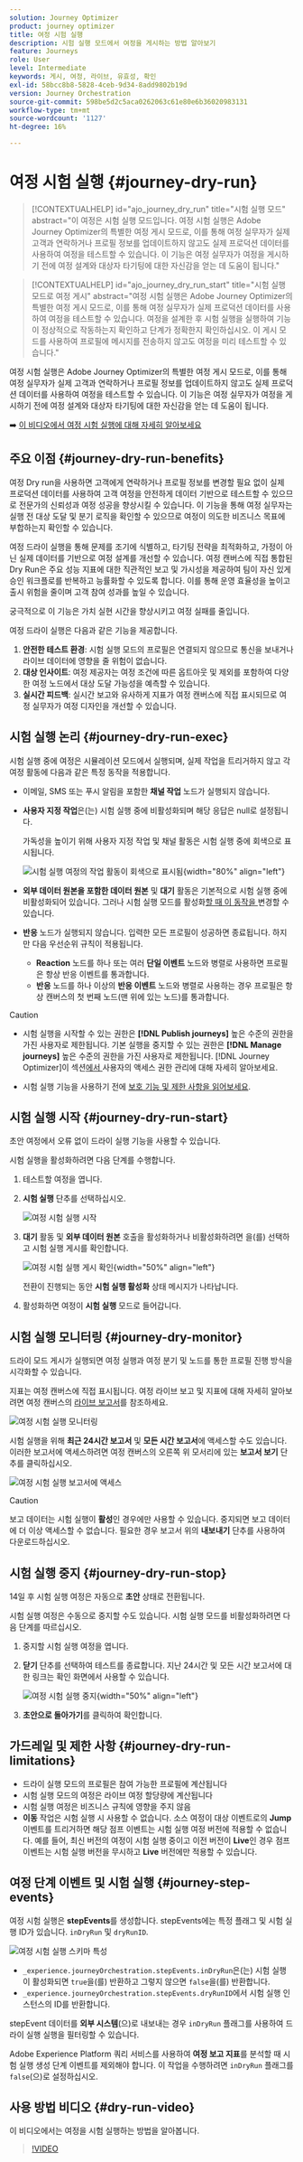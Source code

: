 ```yaml
---
solution: Journey Optimizer
product: journey optimizer
title: 여정 시험 실행
description: 시험 실행 모드에서 여정을 게시하는 방법 알아보기
feature: Journeys
role: User
level: Intermediate
keywords: 게시, 여정, 라이브, 유효성, 확인
exl-id: 58bcc8b8-5828-4ceb-9d34-8add9802b19d
version: Journey Orchestration
source-git-commit: 598be5d2c5aca0262063c61e80e6b36020983131
workflow-type: tm+mt
source-wordcount: '1127'
ht-degree: 16%

---
```


# 여정 시험 실행 {#journey-dry-run}

>[!CONTEXTUALHELP]
>id="ajo_journey_dry_run"
>title="시험 실행 모드"
>abstract="이 여정은 시험 실행 모드입니다. 여정 시험 실행은 Adobe Journey Optimizer의 특별한 여정 게시 모드로, 이를 통해 여정 실무자가 실제 고객과 연락하거나 프로필 정보를 업데이트하지 않고도 실제 프로덕션 데이터를 사용하여 여정을 테스트할 수 있습니다.  이 기능은 여정 실무자가 여정을 게시하기 전에 여정 설계와 대상자 타기팅에 대한 자신감을 얻는 데 도움이 됩니다."


>[!CONTEXTUALHELP]
>id="ajo_journey_dry_run_start"
>title="시험 실행 모드로 여정 게시"
>abstract="여정 시험 실행은 Adobe Journey Optimizer의 특별한 여정 게시 모드로, 이를 통해 여정 실무자가 실제 프로덕션 데이터를 사용하여 여정을 테스트할 수 있습니다. 여정을 설계한 후 시험 실행을 실행하여 기능이 정상적으로 작동하는지 확인하고 단계가 정확한지 확인하십시오. 이 게시 모드를 사용하여 프로필에 메시지를 전송하지 않고도 여정을 미리 테스트할 수 있습니다."

여정 시험 실행은 Adobe Journey Optimizer의 특별한 여정 게시 모드로, 이를 통해 여정 실무자가 실제 고객과 연락하거나 프로필 정보를 업데이트하지 않고도 실제 프로덕션 데이터를 사용하여 여정을 테스트할 수 있습니다.  이 기능은 여정 실무자가 여정을 게시하기 전에 여정 설계와 대상자 타기팅에 대한 자신감을 얻는 데 도움이 됩니다.

➡️ [이 비디오에서 여정 시험 실행에 대해 자세히 알아보세요](#dry-run-video)

## 주요 이점 {#journey-dry-run-benefits}

여정 Dry run을 사용하면 고객에게 연락하거나 프로필 정보를 변경할 필요 없이 실제 프로덕션 데이터를 사용하여 고객 여정을 안전하게 데이터 기반으로 테스트할 수 있으므로 전문가의 신뢰성과 여정 성공을 향상시킬 수 있습니다. 이 기능을 통해 여정 실무자는 실행 전 대상 도달 및 분기 로직을 확인할 수 있으므로 여정이 의도한 비즈니스 목표에 부합하는지 확인할 수 있습니다.

여정 드라이 실행을 통해 문제를 조기에 식별하고, 타기팅 전략을 최적화하고, 가정이 아닌 실제 데이터를 기반으로 여정 설계를 개선할 수 있습니다. 여정 캔버스에 직접 통합된 Dry Run은 주요 성능 지표에 대한 직관적인 보고 및 가시성을 제공하여 팀이 자신 있게 승인 워크플로를 반복하고 능률화할 수 있도록 합니다. 이를 통해 운영 효율성을 높이고 출시 위험을 줄이며 고객 참여 성과를 높일 수 있습니다.

궁극적으로 이 기능은 가치 실현 시간을 향상시키고 여정 실패를 줄입니다.

여정 드라이 실행은 다음과 같은 기능을 제공합니다.

1. **안전한 테스트 환경**: 시험 실행 모드의 프로필은 연결되지 않으므로 통신을 보내거나 라이브 데이터에 영향을 줄 위험이 없습니다.
1. **대상 인사이트**: 여정 제공자는 여정 조건에 따른 옵트아웃 및 제외를 포함하여 다양한 여정 노드에서 대상 도달 가능성을 예측할 수 있습니다.
1. **실시간 피드백**: 실시간 보고와 유사하게 지표가 여정 캔버스에 직접 표시되므로 여정 실무자가 여정 디자인을 개선할 수 있습니다.

## 시험 실행 논리 {#journey-dry-run-exec}

시험 실행 중에 여정은 시뮬레이션 모드에서 실행되며, 실제 작업을 트리거하지 않고 각 여정 활동에 다음과 같은 특정 동작을 적용합니다.

* 이메일, SMS 또는 푸시 알림을 포함한 **채널 작업** 노드가 실행되지 않습니다.
* **사용자 지정 작업**&#x200B;은(는) 시험 실행 중에 비활성화되며 해당 응답은 null로 설정됩니다.

  가독성을 높이기 위해 사용자 지정 작업 및 채널 활동은 시험 실행 중에 회색으로 표시됩니다.

  ![시험 실행 여정의 작업 활동이 회색으로 표시됨](assets/dry-run-greyed-activities.png){width="80%" align="left"}

* **외부 데이터 원본을 포함한 데이터 원본** 및 **대기** 활동은 기본적으로 시험 실행 중에 비활성화되어 있습니다. 그러나 시험 실행 모드를 활성화[할 때 이 동작을 &#x200B;](#journey-dry-run-start)변경할 수 있습니다.

* **반응** 노드가 실행되지 않습니다. 입력한 모든 프로필이 성공하면 종료됩니다. 하지만 다음 우선순위 규칙이 적용됩니다.
   * **Reaction** 노드를 하나 또는 여러 **단일 이벤트** 노드와 병렬로 사용하면 프로필은 항상 반응 이벤트를 통과합니다.
   * **반응** 노드를 하나 이상의 **반응 이벤트** 노드와 병렬로 사용하는 경우 프로필은 항상 캔버스의 첫 번째 노드(맨 위에 있는 노드)를 통과합니다.

>[!CAUTION]
>
>* 시험 실행을 시작할 수 있는 권한은 **[!DNL Publish journeys]** 높은 수준의 권한을 가진 사용자로 제한됩니다. 기본 실행을 중지할 수 있는 권한은 **[!DNL Manage journeys]** 높은 수준의 권한을 가진 사용자로 제한됩니다. [!DNL Journey Optimizer]이 섹션[에서 &#x200B;](../administration/permissions-overview.md) 사용자의 액세스 권한 관리에 대해 자세히 알아보세요.
>
>* 시험 실행 기능을 사용하기 전에 [보호 기능 및 제한 사항을 읽어보세요](#journey-dry-run-limitations).

## 시험 실행 시작 {#journey-dry-run-start}

초안 여정에서 오류 없이 드라이 실행 기능을 사용할 수 있습니다.

시험 실행을 활성화하려면 다음 단계를 수행합니다.

1. 테스트할 여정을 엽니다.
1. **시험 실행** 단추를 선택하십시오.

   ![여정 시험 실행 시작](assets/dry-run-button.png)

1. **대기** 활동 및 **외부 데이터 원본** 호출을 활성화하거나 비활성화하려면 을(를) 선택하고 시험 실행 게시를 확인합니다.

   ![여정 시험 실행 게시 확인](assets/dry-run-publish.png){width="50%" align="left"}

   전환이 진행되는 동안 **시험 실행 활성화** 상태 메시지가 나타납니다.

1. 활성화하면 여정이 **시험 실행** 모드로 들어갑니다.


## 시험 실행 모니터링 {#journey-dry-monitor}

드라이 모드 게시가 실행되면 여정 실행과 여정 분기 및 노드를 통한 프로필 진행 방식을 시각화할 수 있습니다.

지표는 여정 캔버스에 직접 표시됩니다. 여정 라이브 보고 및 지표에 대해 자세히 알아보려면 여정 캔버스의 [라이브 보고서](report-journey.md)를 참조하세요.

![여정 시험 실행 모니터링](assets/dry-run-metrics.png)

시험 실행을 위해 **최근 24시간 보고서** 및 **모든 시간 보고서**&#x200B;에 액세스할 수도 있습니다. 이러한 보고서에 액세스하려면 여정 캔버스의 오른쪽 위 모서리에 있는 **보고서 보기** 단추를 클릭하십시오.

![여정 시험 실행 보고서에 액세스](assets/dry-run-report.png)

>[!CAUTION]
>
> 보고 데이터는 시험 실행이 **활성**&#x200B;인 경우에만 사용할 수 있습니다.  중지되면 보고 데이터에 더 이상 액세스할 수 없습니다. 필요한 경우 보고서 위의 **내보내기** 단추를 사용하여 다운로드하십시오.


## 시험 실행 중지 {#journey-dry-run-stop}

14일 후 시험 실행 여정은 자동으로 **초안** 상태로 전환됩니다.

시험 실행 여정은 수동으로 중지할 수도 있습니다. 시험 실행 모드를 비활성화하려면 다음 단계를 따르십시오.

1. 중지할 시험 실행 여정을 엽니다.
1. **닫기** 단추를 선택하여 테스트를 종료합니다.
지난 24시간 및 모든 시간 보고서에 대한 링크는 확인 화면에서 사용할 수 있습니다.

   ![여정 시험 실행 중지](assets/dry-run-stop.png){width="50%" align="left"}

1. **초안으로 돌아가기**&#x200B;를 클릭하여 확인합니다.


## 가드레일 및 제한 사항 {#journey-dry-run-limitations}

* 드라이 실행 모드의 프로필은 참여 가능한 프로필에 계산됩니다
* 시험 실행 모드의 여정은 라이브 여정 할당량에 계산됩니다
* 시험 실행 여정은 비즈니스 규칙에 영향을 주지 않음
  <!--* When creating a new journey version, if a previous journey version is **Live**, then the Dry run activation is not allowed on the new version.-->
* **이동** 작업은 시험 실행 시 사용할 수 없습니다.
소스 여정이 대상 이벤트로의 **Jump** 이벤트를 트리거하면 해당 점프 이벤트는 시험 실행 여정 버전에 적용할 수 없습니다. 예를 들어, 최신 버전의 여정이 시험 실행 중이고 이전 버전이 **Live**&#x200B;인 경우 점프 이벤트는 시험 실행 버전을 무시하고 **Live** 버전에만 적용할 수 있습니다.

## 여정 단계 이벤트 및 시험 실행 {#journey-step-events}

여정 시험 실행은 **stepEvents**&#x200B;를 생성합니다. stepEvents에는 특정 플래그 및 시험 실행 ID가 있습니다. `inDryRun` 및 `dryRunID`.

![여정 시험 실행 스키마 특성](assets/dry-run-attributes.png)

* `_experience.journeyOrchestration.stepEvents.inDryRun`은(는) 시험 실행이 활성화되면 `true`을(를) 반환하고 그렇지 않으면 `false`을(를) 반환합니다.
* `_experience.journeyOrchestration.stepEvents.dryRunID`에서 시험 실행 인스턴스의 ID를 반환합니다.


stepEvent 데이터를 **외부 시스템**(으)로 내보내는 경우 `inDryRun` 플래그를 사용하여 드라이 실행 실행을 필터링할 수 있습니다.

Adobe Experience Platform 쿼리 서비스를 사용하여 **여정 보고 지표**&#x200B;를 분석할 때 시험 실행 생성 단계 이벤트를 제외해야 합니다. 이 작업을 수행하려면 `inDryRun` 플래그를 `false`(으)로 설정하십시오.

## 사용 방법 비디오 {#dry-run-video}

이 비디오에서는 여정을 시험 실행하는 방법을 알아봅니다.

>[!VIDEO](https://video.tv.adobe.com/v/3464689/?learn=on&enablevpops&captions=kor)
